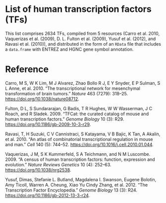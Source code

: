 List of human transcription factors (TFs)
================

This list comprises 2634 TFs, compiled from 5 resources (Carro et al. 2010, Vaquerizas et al. (2009), D. L. Fulton et al. (2009), Yusuf et al. (2012), and Ravasi et al. (2010)), and distributed in the form of an `RData` file that includes a `data.frame` with ENTREZ and HGNC gene symbol annotation.

Reference
=========

Carro, M S, W K Lim, M J Alvarez, Zhao Bollo R J, E Y Snyder, E P Sulman, S L Anne, et al. 2010. “The transcriptional network for mesenchymal transformation of brain tumors.” *Nature* 463 (7279): 318–25. <https://doi.org/10.1038/nature08712>.

Fulton, D L, S Sundararajan, G Badis, T R Hughes, W W Wasserman, J C Roach, and R Sladek. 2009. “TFCat: the curated catalog of mouse and human transcription factors.” *Genome Biology* 10 (3): R29. <https://doi.org/10.1186/gb-2009-10-3-r29>.

Ravasi, T, H Suzuki, C V Cannistraci, S Katayama, V B Bajic, K Tan, A Akalin, et al. 2010. “An atlas of combinatorial transcriptional regulation in mouse and man.” *Cell* 140 (5): 744–52. <https://doi.org/10.1016/j.cell.2010.01.044>.

Vaquerizas, J M, S K Kummerfeld, S A Teichmann, and N M Luscombe. 2009. “A census of human transcription factors: function, expression and evolution.” *Nature Reviews Genetics* 10 (4): 252–63. <https://doi.org/10.1038/nrg2538>.

Yusuf, Dimas, Stefanie L. Butland, Magdalena I. Swanson, Eugene Bolotin, Amy Ticoll, Warren A. Cheung, Xiao Yu Cindy Zhang, et al. 2012. “The Transcription Factor Encyclopedia.” *Genome Biology* 13 (3): R24. <https://doi.org/10.1186/gb-2012-13-3-r24>.
